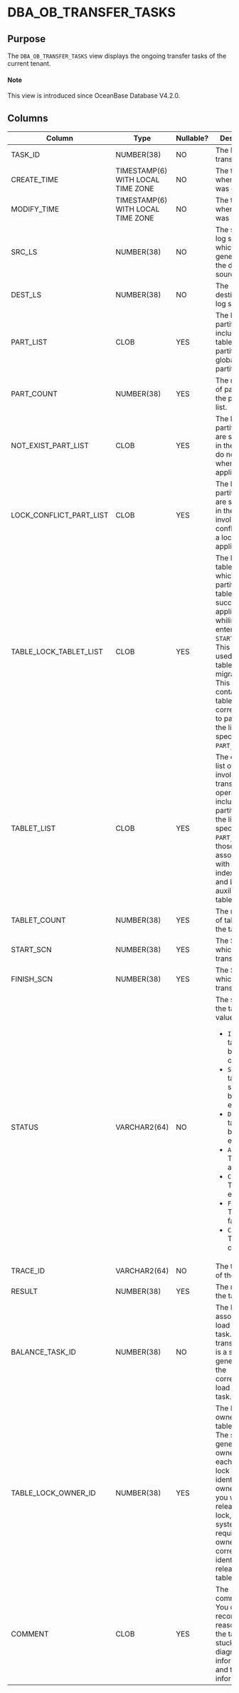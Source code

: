 # DBA_OB_TRANSFER_TASKS

## Purpose

The `DBA_OB_TRANSFER_TASKS` view displays the ongoing transfer tasks of the current tenant. 

<main id="notice" type='explain'>
  <h4>Note</h4>
  <p>This view is introduced since OceanBase Database V4.2.0. </p>
</main>

## Columns

| **Column** | **Type** | **Nullable?** | **Description** |
| --- | --- | --- | --- |
| TASK_ID | NUMBER(38) | NO | The ID of the transfer task. |
| CREATE_TIME | TIMESTAMP(6) WITH LOCAL TIME ZONE | NO | The time when the task was created. |
| MODIFY_TIME | TIMESTAMP(6) WITH LOCAL TIME ZONE | NO | The time when the task was modified. |
| SRC_LS | NUMBER(38) | NO | The source log stream, which is generated at the data source. |
| DEST_LS | NUMBER(38) | NO | The destination log stream. |
| PART_LIST | CLOB | YES | The list of partitions, including user table partitions and global index partitions. |
| PART_COUNT | NUMBER(38) | YES | The number of partitions in the partition list. |
| NOT_EXIST_PART_LIST | CLOB | YES | The list of partitions that are scheduled in the task but do not exist when a lock is applied. |
| LOCK_CONFLICT_PART_LIST | CLOB | YES | The list of partitions that are scheduled in the task but involve lock conflicts when a lock is applied. |
| TABLE_LOCK_TABLET_LIST | CLOB | YES | The list of tablets on which a partition-level table lock is successfully applied whiling entering the `START` state. This list is used during table lock migration. This list contains only tablets corresponding to partitions in the list specified by `PART_LIST`.  |
| TABLET_LIST | CLOB | YES | The complete list of tablets involved in the transfer operation, including the partitions in the list specified by `PART_LIST` and those associated with the local index tables and LOB auxiliary tables.  |
| TABLET_COUNT | NUMBER(38) | YES | The number of tablets in the tablet list. |
| START_SCN | NUMBER(38) | YES | The SCN at which the transfer starts. |
| FINISH_SCN | NUMBER(38) | YES | The SCN at which the transfer ends. |
| STATUS | VARCHAR2(64) | NO | The status of the task. Valid values:<ul><li>`INIT`: The task is being created.  </li><li>`START`: The task is started to be executed. </li><li>`DOING`: The task is being executed. </li><li>`ABORTED`: The task is aborted. </li><li>`COMPLETED`: The task is executed. </li><li>`FAILED`: The task failed. </li><li>`CANCELED`: The task is canceled. </li></ul> |
| TRACE_ID | VARCHAR2(64) | NO | The trace ID of the task. |
| RESULT | NUMBER(38) | YES | The result of the task. |
| BALANCE_TASK_ID | NUMBER(38) | NO | The ID of the associated load balancing task. The transfer task is a subtask generated by the corresponding load balancing task.  |
| TABLE_LOCK_OWNER_ID | NUMBER(38) | YES | The ID of the owner of the table lock. The system generates an owner ID for each table lock to identify its owner. When you want to release a table lock, the system requires the owner ID to correctly identify and release the table lock.  |
| COMMENT | CLOB | YES | The comments. You can record the reason why the task was stuck, the diagnostic information, and the failure information. |
